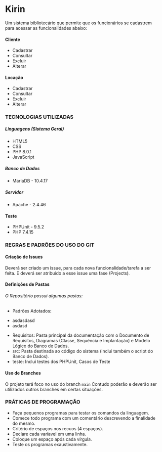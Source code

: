 # Kirin
Um sistema bibliotecário que permite que os funcionários se cadastrem para acessar as funcionalidades abaixo:
#### Cliente
- Cadastrar
- Consultar
- Excluir
- Alterar
#### Locação
- Cadastrar
- Consultar
- Excluir
- Alterar

### TECNOLOGIAS UTILIZADAS
##### Linguagens (Sistema Geral)
- HTML5
- CSS
- PHP 8.0.1
- JavaScript
##### Banco de Dados
- MariaDB - 10.4.17
##### Servidor
- Apache - 2.4.46
#### Teste
- PHPUnit - 9.5.2
- PHP 7.4.15

### REGRAS E PADRÕES DO USO DO GIT
#### Criação de Issues
Deverá ser criado um issue, para cada nova funcionalidade/tarefa a ser feita. E deverá ser atribuido a esse issue uma fase (Projects).

#### Definições de Pastas
###### O Repositório possui algumas pastas:
- Padrões Adotados: 
* asdasdasd
* asdasd
- Requisitos: Pasta principal da documentação com o Documento de Requisitos, Diagramas (Classe, Sequência e Implantação) e Modelo Lógico do Banco de Dados.
- src: Pasta destinada ao código do sistema (inclui também o script do Banco de Dados).
- teste: Inclui testes dos PHPUnit, Casos de Teste

#### Uso de Branches
O projeto terá foco no uso do branch ```main``` 
Contudo poderão e deverão ser utilizados outros branches em certas situações.

### PRÁTICAS DE PROGRAMAÇÃO
- Faça pequenos programas para testar os comandos da linguagem.
- Comece todo programa com um comentário descrevendo a finalidade do mesmo.
- Critério de espaços nos recuos (4 espaços).
- Declare cada varíavel em uma linha.
- Coloque um espaço após cada vírgula.
- Teste os programas exaustivamente.
